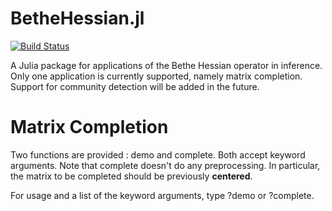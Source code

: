 BetheHessian.jl
===============

[![Build Status](https://travis-ci.org/alaa-saade/BetheHessian.jl.svg?branch=master)](https://travis-ci.org/alaa-saade/BetheHessian.jl)

A Julia package for applications of the Bethe Hessian operator in inference. 
Only one application is currently supported, namely matrix completion. Support for community detection will be added in the future. 

# Matrix Completion

Two functions are provided : demo and complete. Both accept keyword arguments. Note that complete doesn't do any preprocessing. In particular, the matrix to be completed should be previously **centered**.

For usage and a list of the keyword arguments, type ?demo or ?complete. 
